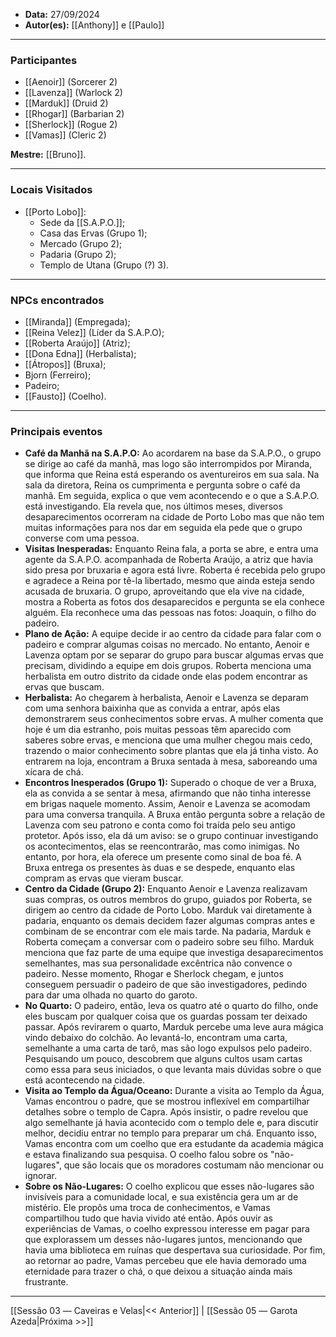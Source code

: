 - **Data:** 27/09/2024
- **Autor(es):** [[Anthony]] e [[Paulo]]

---

### Participantes

- [[Aenoir]] (Sorcerer 2)
- [[Lavenza]] (Warlock 2)
- [[Marduk]] (Druid 2)
- [[Rhogar]] (Barbarian 2)
- [[Sherlock]] (Rogue 2)
- [[Vamas]] (Cleric 2)

**Mestre:** [[Bruno]].

---  

### Locais Visitados

- [[Porto Lobo]]:
	- Sede da [[S.A.P.O.]];
	- Casa das Ervas (Grupo 1);
	- Mercado (Grupo 2);
	- Padaria (Grupo 2);
	- Templo de Utana (Grupo (?) 3).

---

### NPCs encontrados

- [[Miranda]] (Empregada);
- [[Reina Velez]] (Líder da S.A.P.O);
- [[Roberta Araújo]] (Atriz);
- [[Dona Edna]] (Herbalista);
- [[Átropos]] (Bruxa);
- Bjorn (Ferreiro);
- Padeiro;
- [[Fausto]] (Coelho).

---

### Principais eventos

- **Café da Manhã na S.A.P.O:** Ao acordarem na base da S.A.P.O., o grupo se dirige ao café da manhã, mas logo são interrompidos por Miranda, que informa que Reina está esperando os aventureiros em sua sala. Na sala da diretora, Reina os cumprimenta e pergunta sobre o café da manhã. Em seguida, explica o que vem acontecendo e o que a S.A.P.O. está investigando. Ela revela que, nos últimos meses, diversos desaparecimentos ocorreram na cidade de Porto Lobo mas que não tem muitas informações para nos dar em seguida ela pede que o grupo converse com uma pessoa.
- **Visitas Inesperadas:** Enquanto Reina fala, a porta se abre, e entra uma agente da S.A.P.O. acompanhada de Roberta Araújo, a atriz que havia sido presa por bruxaria e agora está livre. Roberta é recebida pelo grupo e agradece a Reina por tê-la libertado, mesmo que ainda esteja sendo acusada de bruxaria. O grupo, aproveitando que ela vive na cidade, mostra a Roberta as fotos dos desaparecidos e pergunta se ela conhece alguém. Ela reconhece uma das pessoas nas fotos: Joaquin, o filho do padeiro.
- **Plano de Ação:** A equipe decide ir ao centro da cidade para falar com o padeiro e comprar algumas coisas no mercado. No entanto, Aenoir e Lavenza optam por se separar do grupo para buscar algumas ervas que precisam, dividindo a equipe em dois grupos. Roberta menciona uma herbalista em outro distrito da cidade onde elas podem encontrar as ervas que buscam.
- **Herbalista:** Ao chegarem à herbalista, Aenoir e Lavenza se deparam com uma senhora baixinha que as convida a entrar, após elas demonstrarem seus conhecimentos sobre ervas. A mulher comenta que hoje é um dia estranho, pois muitas pessoas têm aparecido com saberes sobre ervas, e menciona que uma mulher chegou mais cedo, trazendo o maior conhecimento sobre plantas que ela já tinha visto. Ao entrarem na loja, encontram a Bruxa sentada à mesa, saboreando uma xícara de chá.
- **Encontros Inesperados (Grupo 1):** Superado o choque de ver a Bruxa, ela as convida a se sentar à mesa, afirmando que não tinha interesse em brigas naquele momento. Assim, Aenoir e Lavenza se acomodam para uma conversa tranquila. A Bruxa então pergunta sobre a relação de Lavenza com seu patrono e conta como foi traída pelo seu antigo protetor. Após isso, ela dá um aviso: se o grupo continuar investigando os acontecimentos, elas se reencontrarão, mas como inimigas. No entanto, por hora, ela oferece um presente como sinal de boa fé. A Bruxa entrega os presentes às duas e se despede, enquanto elas compram as ervas que vieram buscar.
- **Centro da Cidade (Grupo 2):** Enquanto Aenoir e Lavenza realizavam suas compras, os outros membros do grupo, guiados por Roberta, se dirigem ao centro da cidade de Porto Lobo. Marduk vai diretamente à padaria, enquanto os demais decidem fazer algumas compras antes e combinam de se encontrar com ele mais tarde. Na padaria, Marduk e Roberta começam a conversar com o padeiro sobre seu filho. Marduk menciona que faz parte de uma equipe que investiga desaparecimentos semelhantes, mas sua personalidade excêntrica não convence o padeiro. Nesse momento, Rhogar e Sherlock chegam, e juntos conseguem persuadir o padeiro de que são investigadores, pedindo para dar uma olhada no quarto do garoto.
- **No Quarto:** O padeiro, então, leva os quatro até o quarto do filho, onde eles buscam por qualquer coisa que os guardas possam ter deixado passar. Após revirarem o quarto, Marduk percebe uma leve aura mágica vindo debaixo do colchão. Ao levantá-lo, encontram uma carta, semelhante a uma carta de tarô, mas são logo expulsos pelo padeiro. Pesquisando um pouco, descobrem que alguns cultos usam cartas como essa para seus iniciados, o que levanta mais dúvidas sobre o que está acontecendo na cidade.
- **Visita ao Templo da Água/Oceano:** Durante a visita ao Templo da Água, Vamas encontrou o padre, que se mostrou inflexível em compartilhar detalhes sobre o templo de Capra. Após insistir, o padre revelou que algo semelhante já havia acontecido com o templo dele e, para discutir melhor, decidiu entrar no templo para preparar um chá. Enquanto isso, Vamas encontra com um coelho que era estudante da academia mágica e estava finalizando sua pesquisa. O coelho falou sobre os "não-lugares", que são locais que os moradores costumam não mencionar ou ignorar.
- **Sobre os Não-Lugares:** O coelho explicou que esses não-lugares são invisíveis para a comunidade local, e sua existência gera um ar de mistério. Ele propôs uma troca de conhecimentos, e Vamas compartilhou tudo que havia vivido até então. Após ouvir as experiências de Vamas, o coelho expressou interesse em pagar para que explorassem um desses não-lugares juntos, mencionando que havia uma biblioteca em ruínas que despertava sua curiosidade. Por fim, ao retornar ao padre, Vamas percebeu que ele havia demorado uma eternidade para trazer o chá, o que deixou a situação ainda mais frustrante.

---

[[Sessão 03 ― Caveiras e Velas|<< Anterior]] | [[Sessão 05 ― Garota Azeda|Próxima >>]]
